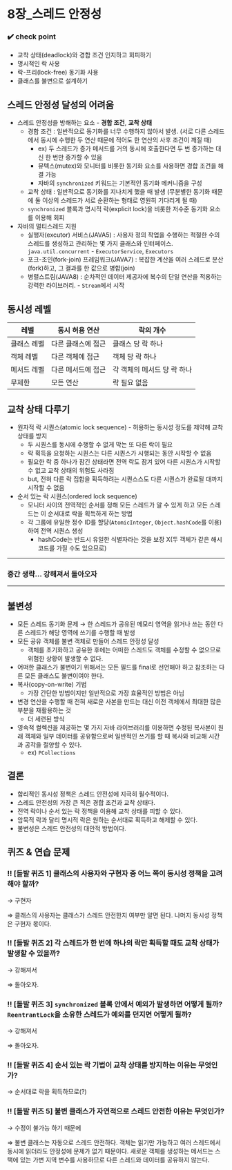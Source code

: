 # 8장\_스레드 안정성

### **✔️ check point**

- 교착 상태(deadlock)와 경합 조건 인지하고 회피하기
- 명시적인 락 사용
- 락-프리(lock-free) 동기화 사용
- 클래스를 불변으로 설계하기

## 스레드 안정성 달성의 어려움

- 스레드 안정성을 방해하는 요소 - **경합 조건**, **교착 상태**
  - 경합 조건 : 일반적으로 동기화를 너무 수행하지 않아서 발생. (서로 다른 스레드에서 동시에 수행한 두 연산 때문에 적어도 한 연산의 사후 조건이 깨질 때)
    - ex) 두 스레드가 증가 메서드를 거의 동시에 호출한다면 두 번 증가하는 대신 한 번만 증가할 수 있음
    - 뮤텍스(mutex)와 모니터를 비롯한 동기화 요소를 사용하면 경합 조건을 해결 가능
    - 자바의 `synchronized` 키워드는 기본적인 동기화 메커니즘을 구성
  - 교착 상태 : 일반적으로 동기화를 지나치게 했을 때 발생 (무분별한 동기화 때문에 둘 이상의 스레드가 서로 순환하는 형태로 영원히 기다리게 될 때)
  - `synchronized` 블록과 명시적 락(explicit lock)을 비롯한 저수준 동기화 요소를 이용해 회피
- 자바의 멀티스레드 지원
  - 실행자(excutor) 서비스(JAVA5) : 사용자 정의 작업을 수행하는 적절한 수의 스레드를 생성하고 관리하는 몇 가지 클래스와 인터페이스. `java.util.concurrent` - `ExecutorService`, `Executors`
  - 포크-조인(fork-join) 프레임워크(JAVA7) : 복잡한 계산을 여러 스레드로 분산(fork)하고, 그 결과를 한 값으로 병합(join)
  - 병렬스트림(JAVA8) : 순차적인 데이터 제공자에 복수의 단일 연산을 적용하는 강력한 라이브러리. - `Stream`에서 시작

## 동시성 레벨

| 레벨        | 동시 허용 연산     | 락의 개수                   |
| ----------- | ------------------ | --------------------------- |
| 클래스 레벨 | 다른 클래스에 접근 | 클래스 당 락 하나           |
| 객체 레벨   | 다른 객체에 접근   | 객체 당 락 하나             |
| 메서드 레벨 | 다른 메서드에 접근 | 각 객체의 메서드 당 락 하나 |
| 무제한      | 모든 연산          | 락 필요 없음                |

## 교착 상태 다루기

- 원자적 락 시퀀스(atomic lock sequence) - 허용하는 동시성 정도를 제약해 교착 상태를 방지
  - 두 시퀀스를 동시에 수행할 수 없게 막는 또 다른 락이 필요
  - 락 획득을 요청하는 시퀀스는 다른 시퀀스가 시행되는 동안 시작할 수 없음
  - 필요한 락 중 하나가 잠긴 상태라면 전역 락도 잠겨 있어 다른 시퀀스가 시작할 수 없고 교착 상태의 위험도 사라짐
  - but, 전혀 다른 락 집합을 획득하려는 시퀀스스도 다른 시퀀스가 완료될 대까지 시작할 수 없음
- 순서 있는 락 시퀀스(ordered lock sequence)
  - 모니터 사이의 전역적인 순서를 정해 모든 스레드가 알 수 있게 하고 모든 스레드는 이 순서대로 락을 획득하게 하는 방법
  - 각 그룹에 유일한 정수 ID를 할당(`AtomicInteger`, `Object.hashCode`를 이용)하여 전역 시퀀스 생성
    - hashCode는 반드시 유일한 식별자라는 것을 보장 X(두 객체가 같은 해시 코드를 가질 수도 있으므로)

---

### 중간 생략... 강해져서 돌아오자

---

## 불변성

- 모든 스레드 동기화 문제 → 한 스레드가 공유된 메모리 영역을 읽거나 쓰는 동안 다른 스레드가 해당 영역에 쓰기를 수행할 때 발생
- 모든 공유 객체를 불변 객체로 만들어 스레드 안정성 달성
  - 객체를 초기화하고 공유한 후에는 어떠한 스레드도 객체를 수정할 수 없으므로 위험한 상황이 발생할 수 없다.
- 어떠한 클래스가 불변이기 위해서는 모든 필드를 final로 선언해야 하고 참조하는 다른 모든 클래스도 불변이여야 한다.
- 복사(copy-on-write) 기법
  - 가장 간단한 방법이지만 일반적으로 가장 효율적인 방법은 아님
- 변경 연산을 수행할 때 전혀 새로운 사본을 만드는 대신 이전 객체에서 최대한 많은 부분을 재활용하는 것
  - 더 세련된 방식
- 영속적 컬렉션을 제공하는 몇 가지 자바 라이브러리를 이용하면 수정된 복사본이 원래 객체와 일부 데이터를 공유함으로써 일반적인 쓰기를 할 때 복사와 비교해 시간과 공각을 절양할 수 있다.
  - ex) `PCollections`

## 결론

- 합리적인 동시성 정책은 스레드 안전성에 지극히 필수적이다.
- 스레드 안전성의 가장 큰 적은 경합 조건과 교착 상태다.
- 전역 락이나 순서 있는 락 정책을 이용해 교착 상태를 피할 수 있다.
- 암묵적 락과 달리 명시적 락은 원하는 순서대로 획득하고 해제할 수 있다.
- 불변성은 스레드 안전성의 대안적 방법이다.

## 퀴즈 & 연습 문제

### ‼️ **[돌발 퀴즈 1] 클래스의 사용자와 구현자 중 어느 쪽이 동시성 정책을 고려해야 할까?**

→ 구현자

⇒ 클래스의 사용자는 클래스가 스레드 안전한지 여부만 알면 된다. 나머지 동시성 정책은 구현자 몫이다.

### ‼️ **[돌발 퀴즈 2] 각 스레드가 한 번에 하나의 락만 획득할 때도 교착 상태가 발생할 수 있을까?**

→ 강해져서

⇒ 돌아오자.

### ‼️ **[돌발 퀴즈 3] `synchronized` 블록 안에서 예외가 발생하면 어떻게 될까?** `ReentrantLock`을 소유한 스레드가 예외를 던지면 어떻게 될까?

→ 강해져서

⇒ 돌아오자.

### ‼️ **[돌발 퀴즈 4] 순서 있는 락 기법이 교착 상태를 방지하는 이유는 무엇인가?**

→ 순서대로 락을 획득하므로(?)

### ‼️ **[돌발 퀴즈 5] 불변 클래스가 자연적으로 스레드 안전한 이유는 무엇인가?**

→ 수정이 불가능 하기 때문에

⇒ 불변 클래스는 자동으로 스레드 안전하다. 객체는 읽기만 가능하고 여러 스레드에서 동시에 읽더라도 안정성에 문제가 없기 때문이다. 새로운 객체를 생성하는 메서드는 스택에 있는 가변 지역 변수를 사용하므로 다른 스레드와 데이터를 공유하지 않는다.
